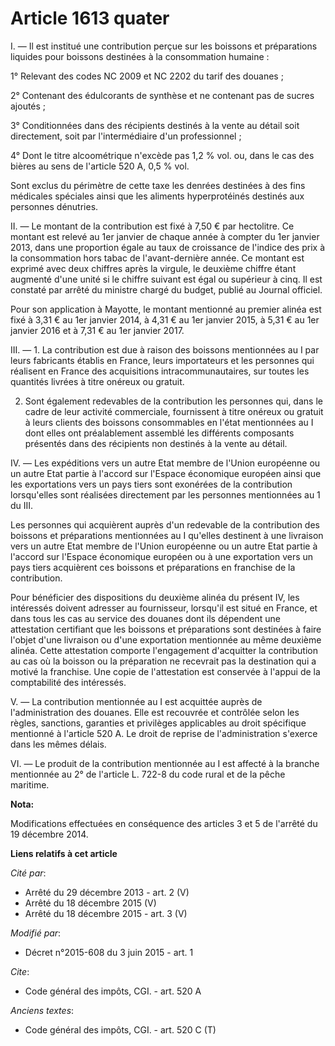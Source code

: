 # Article 1613 quater

I. ― Il est institué une contribution perçue sur les boissons et préparations liquides pour boissons destinées à la
consommation humaine : 

1° Relevant des codes NC 2009 et NC 2202 du tarif des douanes ; 

2° Contenant des édulcorants de synthèse et ne contenant pas de sucres ajoutés ; 

3° Conditionnées dans des récipients destinés à la vente au détail soit directement, soit par l'intermédiaire d'un
professionnel ; 

4° Dont le titre alcoométrique n'excède pas 1,2 % vol. ou, dans le cas des bières au sens de l'article 520 A, 0,5 % vol. 

Sont exclus du périmètre de cette taxe les denrées destinées à des fins médicales spéciales ainsi que les aliments
hyperprotéinés destinés aux personnes dénutries. 

II. ― Le montant de la contribution est fixé à 7,50 € par hectolitre. Ce montant est relevé au 1er janvier de chaque année à
compter du 1er janvier 2013, dans une proportion égale au taux de croissance de l'indice des prix à la consommation hors
tabac de l'avant-dernière année. Ce montant est exprimé avec deux chiffres après la virgule, le deuxième chiffre étant
augmenté d'une unité si le chiffre suivant est égal ou supérieur à cinq. Il est constaté par arrêté du ministre chargé du
budget, publié au Journal officiel. 

Pour son application à Mayotte, le montant mentionné au premier alinéa est fixé à 3,31 € au 1er janvier 2014, à 4,31 € au 1er
janvier 2015, à 5,31 € au 1er janvier 2016 et à 7,31 € au 1er janvier 2017. 

III. ― 1. La contribution est due à raison des boissons mentionnées au I par leurs fabricants établis en France, leurs
importateurs et les personnes qui réalisent en France des acquisitions intracommunautaires, sur toutes les quantités livrées
à titre onéreux ou gratuit. 

2. Sont également redevables de la contribution les personnes qui, dans le cadre de leur activité commerciale, fournissent à
titre onéreux ou gratuit à leurs clients des boissons consommables en l'état mentionnées au I dont elles ont préalablement
assemblé les différents composants présentés dans des récipients non destinés à la vente au détail. 

IV. ― Les expéditions vers un autre Etat membre de l'Union européenne ou un autre Etat partie à l'accord sur l'Espace
économique européen ainsi que les exportations vers un pays tiers sont exonérées de la contribution lorsqu'elles sont
réalisées directement par les personnes mentionnées au 1 du III. 

Les personnes qui acquièrent auprès d'un redevable de la contribution des boissons et préparations mentionnées au I qu'elles
destinent à une livraison vers un autre Etat membre de l'Union européenne ou un autre Etat partie à l'accord sur l'Espace
économique européen ou à une exportation vers un pays tiers acquièrent ces boissons et préparations en franchise de la
contribution. 

Pour bénéficier des dispositions du deuxième alinéa du présent IV, les intéressés doivent adresser au fournisseur, lorsqu'il
est situé en France, et dans tous les cas au service des douanes dont ils dépendent une attestation certifiant que les
boissons et préparations sont destinées à faire l'objet d'une livraison ou d'une exportation mentionnée au même deuxième
alinéa. Cette attestation comporte l'engagement d'acquitter la contribution au cas où la boisson ou la préparation ne
recevrait pas la destination qui a motivé la franchise. Une copie de l'attestation est conservée à l'appui de la comptabilité
des intéressés. 

V. ― La contribution mentionnée au I est acquittée auprès de l'administration des douanes. Elle est recouvrée et contrôlée
selon les règles, sanctions, garanties et privilèges applicables au droit spécifique mentionné à l'article 520 A. Le droit de
reprise de l'administration s'exerce dans les mêmes délais. 

VI. ― Le produit de la contribution mentionnée au I est affecté à la branche mentionnée au 2° de l'article L. 722-8 du code
rural et de la pêche maritime.

**Nota:**

Modifications effectuées en conséquence des articles 3 et 5 de l'arrêté du 19 décembre 2014.

**Liens relatifs à cet article**

_Cité par_:

  - Arrêté du 29 décembre 2013 - art. 2 (V)
  - Arrêté du 18 décembre 2015 (V)
  - Arrêté du 18 décembre 2015 - art. 3 (V)

_Modifié par_:

  - Décret n°2015-608 du 3 juin 2015 - art. 1

_Cite_:

  - Code général des impôts, CGI. - art. 520 A

_Anciens textes_:

  - Code général des impôts, CGI. - art. 520 C (T)
